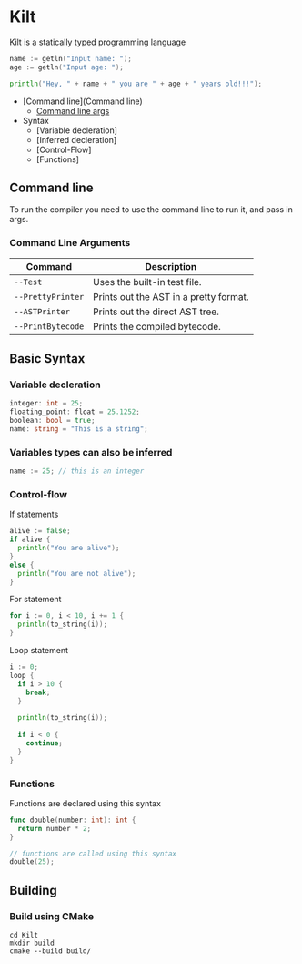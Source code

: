 # Kilt

Kilt is a statically typed programming language

```go
name := getln("Input name: ");
age := getln("Input age: ");

println("Hey, " + name + " you are " + age + " years old!!!");
```

- [Command line](Command line)
  - [Command line args]()
- Syntax
  - [Variable decleration]
  - [Inferred decleration]
  - [Control-Flow]
  - [Functions]

## Command line

To run the compiler you need to use the command line to run it, and pass in args.

### Command Line Arguments
| Command | Description |
| --- | --- |
| `--Test` | Uses the built-in test file. |
| `--PrettyPrinter` | Prints out the AST in a pretty format. |
| `--ASTPrinter` | Prints out the direct AST tree. |
| `--PrintBytecode` | Prints the compiled bytecode. |

## Basic Syntax

### Variable decleration
```go
integer: int = 25;
floating_point: float = 25.1252;
boolean: bool = true;
name: string = "This is a string";
```

### Variables types can also be inferred
```go
name := 25; // this is an integer
```

### Control-flow
If statements
```go
alive := false;
if alive {
  println("You are alive");
}
else {
  println("You are not alive");
}
```
For statement
```go
for i := 0, i < 10, i += 1 {
  println(to_string(i));
}
```
Loop statement
```go
i := 0;
loop {
  if i > 10 {
    break;
  }
  
  println(to_string(i));
  
  if i < 0 {
    continue;
  }
}
```
### Functions
Functions are declared using this syntax
```go
func double(number: int): int {
  return number * 2;
}

// functions are called using this syntax
double(25);
```

## Building
### Build using CMake

```
cd Kilt
mkdir build
cmake --build build/
```
